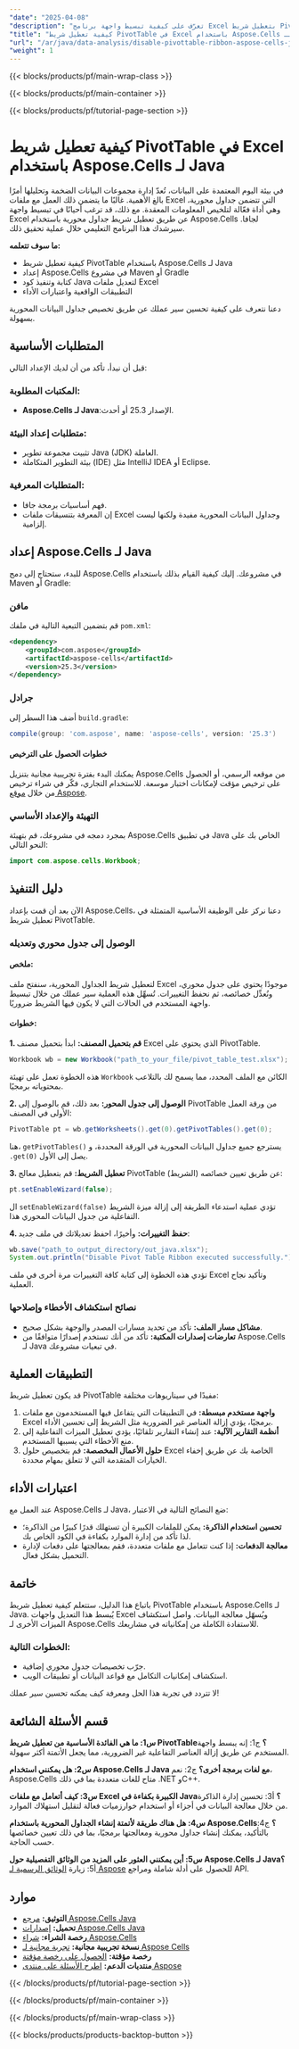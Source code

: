 ```yaml
---
"date": "2025-04-08"
"description": "تعرّف على كيفية تبسيط واجهة برنامج Excel بتعطيل شريط PivotTable باستخدام Aspose.Cells لـ Java. حسّن سير عمل تحليل البيانات بكفاءة."
"title": "كيفية تعطيل شريط PivotTable في Excel باستخدام Aspose.Cells لـ Java"
"url": "/ar/java/data-analysis/disable-pivottable-ribbon-aspose-cells-java/"
"weight": 1
---
```


{{< blocks/products/pf/main-wrap-class >}}

{{< blocks/products/pf/main-container >}}

{{< blocks/products/pf/tutorial-page-section >}}


# كيفية تعطيل شريط PivotTable في Excel باستخدام Aspose.Cells لـ Java

في بيئة اليوم المعتمدة على البيانات، تُعدّ إدارة مجموعات البيانات الضخمة وتحليلها أمرًا بالغ الأهمية. غالبًا ما يتضمن ذلك العمل مع ملفات Excel التي تتضمن جداول محورية، وهي أداة فعّالة لتلخيص المعلومات المعقدة. مع ذلك، قد ترغب أحيانًا في تبسيط واجهة Excel عن طريق تعطيل شريط جداول محورية باستخدام Aspose.Cells لجافا. سيرشدك هذا البرنامج التعليمي خلال عملية تحقيق ذلك.

**ما سوف تتعلمه:**
- كيفية تعطيل شريط PivotTable باستخدام Aspose.Cells لـ Java
- إعداد Aspose.Cells في مشروع Maven أو Gradle
- كتابة وتنفيذ كود Java لتعديل ملفات Excel
- التطبيقات الواقعية واعتبارات الأداء

دعنا نتعرف على كيفية تحسين سير عملك عن طريق تخصيص جداول البيانات المحورية بسهولة.

## المتطلبات الأساسية

قبل أن نبدأ، تأكد من أن لديك الإعداد التالي:

### المكتبات المطلوبة:
- **Aspose.Cells لـ Java**:الإصدار 25.3 أو أحدث.
  
### متطلبات إعداد البيئة:
- تثبيت مجموعة تطوير Java (JDK) العاملة.
- بيئة التطوير المتكاملة (IDE) مثل IntelliJ IDEA أو Eclipse.

### المتطلبات المعرفية:
- فهم أساسيات برمجة جافا.
- إن المعرفة بتنسيقات ملفات Excel وجداول البيانات المحورية مفيدة ولكنها ليست إلزامية.

## إعداد Aspose.Cells لـ Java

للبدء، ستحتاج إلى دمج Aspose.Cells في مشروعك. إليك كيفية القيام بذلك باستخدام Maven أو Gradle:

### مافن
قم بتضمين التبعية التالية في ملفك `pom.xml`:
```xml
<dependency>
    <groupId>com.aspose</groupId>
    <artifactId>aspose-cells</artifactId>
    <version>25.3</version>
</dependency>
```

### جرادل
أضف هذا السطر إلى `build.gradle`:
```gradle
compile(group: 'com.aspose', name: 'aspose-cells', version: '25.3')
```

#### خطوات الحصول على الترخيص

يمكنك البدء بفترة تجريبية مجانية بتنزيل Aspose.Cells من موقعه الرسمي، أو الحصول على ترخيص مؤقت لإمكانات اختبار موسعة. للاستخدام التجاري، فكّر في شراء ترخيص من خلال [موقع Aspose](https://purchase.aspose.com/buy).

### التهيئة والإعداد الأساسي

بمجرد دمجه في مشروعك، قم بتهيئة Aspose.Cells في تطبيق Java الخاص بك على النحو التالي:

```java
import com.aspose.cells.Workbook;
```

## دليل التنفيذ

الآن بعد أن قمت بإعداد Aspose.Cells، دعنا نركز على الوظيفة الأساسية المتمثلة في تعطيل شريط PivotTable.

### الوصول إلى جدول محوري وتعديله

#### ملخص:
لتعطيل شريط الجداول المحورية، سنفتح ملف Excel موجودًا يحتوي على جدول محوري، ونُعدِّل خصائصه، ثم نحفظ التغييرات. تُسهِّل هذه العملية سير عملك من خلال تبسيط واجهة المستخدم في الحالات التي لا يكون فيها الشريط ضروريًا.

#### خطوات:

**1. قم بتحميل المصنف:**
ابدأ بتحميل مصنف Excel الذي يحتوي على PivotTable.
```java
Workbook wb = new Workbook("path_to_your_file/pivot_table_test.xlsx");
```
هذه الخطوة تعمل على تهيئة `Workbook` الكائن مع الملف المحدد، مما يسمح لك بالتلاعب بمحتوياته برمجيًا.

**2. الوصول إلى جدول المحور:**
بعد ذلك، قم بالوصول إلى PivotTable من ورقة العمل الأولى في المصنف:
```java
PivotTable pt = wb.getWorksheets().get(0).getPivotTables().get(0);
```
هنا، `getPivotTables()` يسترجع جميع جداول البيانات المحورية في الورقة المحددة، و `.get(0)` يصل إلى الأول.

**3. تعطيل الشريط:**
قم بتعطيل معالج PivotTable (الشريط) عن طريق تعيين خصائصه:
```java
pt.setEnableWizard(false);
```
ال `setEnableWizard(false)` تؤدي عملية استدعاء الطريقة إلى إزالة ميزة الشريط التفاعلية من جدول البيانات المحوري هذا.

**4. حفظ التغييرات:**
وأخيرًا، احفظ تعديلاتك في ملف جديد:
```java
wb.save("path_to_output_directory/out_java.xlsx");
System.out.println("Disable Pivot Table Ribbon executed successfully.");
```
تؤدي هذه الخطوة إلى كتابة كافة التغييرات مرة أخرى في ملف Excel وتأكيد نجاح العملية.

### نصائح استكشاف الأخطاء وإصلاحها
- **مشاكل مسار الملف:** تأكد من تحديد مسارات المصدر والوجهة بشكل صحيح.
- **تعارضات إصدارات المكتبة:** تأكد من أنك تستخدم إصدارًا متوافقًا من Aspose.Cells لـ Java في تبعيات مشروعك.

## التطبيقات العملية

قد يكون تعطيل شريط PivotTable مفيدًا في سيناريوهات مختلفة:
1. **واجهة مستخدم مبسطة:** في التطبيقات التي يتفاعل فيها المستخدمون مع ملفات Excel برمجيًا، يؤدي إزالة العناصر غير الضرورية مثل الشريط إلى تحسين الأداء.
2. **أنظمة التقارير الآلية:** عند إنشاء التقارير تلقائيًا، يؤدي تعطيل الميزات التفاعلية إلى منع الأخطاء التي يسببها المستخدم.
3. **حلول الأعمال المخصصة:** قم بتخصيص حلول Excel الخاصة بك عن طريق إخفاء الخيارات المتقدمة التي لا تتعلق بمهام محددة.

## اعتبارات الأداء

عند العمل مع Aspose.Cells لـ Java، ضع النصائح التالية في الاعتبار:
- **تحسين استخدام الذاكرة:** يمكن للملفات الكبيرة أن تستهلك قدرًا كبيرًا من الذاكرة؛ لذا تأكد من إدارة الموارد بكفاءة في الكود الخاص بك.
- **معالجة الدفعات:** إذا كنت تتعامل مع ملفات متعددة، فقم بمعالجتها على دفعات لإدارة التحميل بشكل فعال.

## خاتمة

باتباع هذا الدليل، ستتعلم كيفية تعطيل شريط PivotTable باستخدام Aspose.Cells لـ Java. يُبسط هذا التعديل واجهات Excel ويُسهّل معالجة البيانات. واصل استكشاف الميزات الأخرى لـ Aspose.Cells للاستفادة الكاملة من إمكانياته في مشاريعك.

### الخطوات التالية:
- جرّب تخصيصات جدول محوري إضافية.
- استكشاف إمكانيات التكامل مع قواعد البيانات أو تطبيقات الويب.

لا تتردد في تجربة هذا الحل ومعرفة كيف يمكنه تحسين سير عملك!

## قسم الأسئلة الشائعة

**س1: ما هي الفائدة الأساسية من تعطيل شريط PivotTable؟**
ج1: إنه يبسط واجهة المستخدم عن طريق إزالة العناصر التفاعلية غير الضرورية، مما يجعل الأتمتة أكثر سهولة.

**س2: هل يمكنني استخدام Aspose.Cells لـ Java مع لغات برمجة أخرى؟**
ج2: نعم، Aspose.Cells متاح للغات متعددة بما في ذلك .NET وC++.

**س3: كيف أتعامل مع ملفات Excel الكبيرة بكفاءة في Java؟**
أ3: تحسين إدارة الذاكرة من خلال معالجة البيانات في أجزاء أو استخدام خوارزميات فعالة لتقليل استهلاك الموارد.

**س4: هل هناك طريقة لأتمتة إنشاء الجداول المحورية باستخدام Aspose.Cells؟**
ج4: بالتأكيد، يمكنك إنشاء جداول محورية ومعالجتها برمجيًا، بما في ذلك تعيين خصائصها حسب الحاجة.

**س5: أين يمكنني العثور على المزيد من الوثائق التفصيلية حول Aspose.Cells لـ Java؟**
أ5: زيارة [الوثائق الرسمية لـ Aspose](https://reference.aspose.com/cells/java/) للحصول على أدلة شاملة ومراجع API.

## موارد
- **التوثيق:** [مرجع Aspose.Cells Java](https://reference.aspose.com/cells/java/)
- **تحميل:** [إصدارات Aspose.Cells Java](https://releases.aspose.com/cells/java/)
- **رخصة الشراء:** [شراء Aspose.Cells](https://purchase.aspose.com/buy)
- **نسخة تجريبية مجانية:** [تجربة مجانية لـ Aspose Cells](https://releases.aspose.com/cells/java/)
- **رخصة مؤقتة:** [الحصول على رخصة مؤقتة](https://purchase.aspose.com/temporary-license/)
- **منتديات الدعم:** [اطرح الأسئلة على منتدى Aspose](https://forum.aspose.com/c/cells/9)


{{< /blocks/products/pf/tutorial-page-section >}}

{{< /blocks/products/pf/main-container >}}

{{< /blocks/products/pf/main-wrap-class >}}

{{< blocks/products/products-backtop-button >}}
